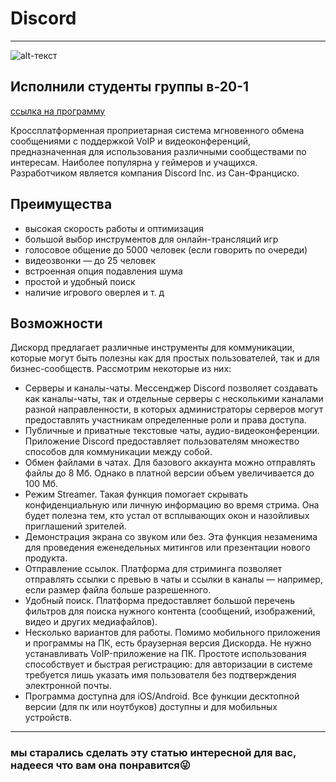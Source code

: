# Discord
***
![alt-текст](https://pletaura.com/wp-content/uploads/2020/07/featured.png "Текст заголовка логотипа 1")

## Исполнили студенты группы в-20-1
[ссылка на программу](https://discord.com/download)


Кроссплатформенная проприетарная система мгновенного обмена сообщениями с поддержкой VoIP и видеоконференций, предназначенная для использования различными сообществами по интересам. Наиболее популярна у геймеров и учащихся. Разработчиком является компания Discord Inc. из Сан-Франциско.

## Преимущества

- высокая скорость работы и оптимизация
- большой выбор инструментов для онлайн-трансляций игр
- голосовое общение до 5000 человек (если говорить по очереди)
- видеозвонки — до 25 человек
- встроенная опция подавления шума
- простой и удобный поиск
- наличие игрового оверлея и т. д

## Возможности

Дискорд предлагает различные инструменты для коммуникации, которые могут быть полезны как для простых пользователей, так и для бизнес-сообществ. Рассмотрим некоторые из них:
- Серверы и каналы-чаты. Мессенджер Discord позволяет создавать как каналы-чаты, так и отдельные серверы с несколькими каналами разной направленности, в которых администраторы серверов могут предоставлять участникам определенные роли и права доступа.
- Публичные и приватные текстовые чаты, аудио-видеоконференции. Приложение Discord предоставляет пользователям множество способов для коммуникации между собой.
- Обмен файлами в чатах. Для базового аккаунта можно отправлять файлы до 8 Мб. Однако в платной версии объем увеличивается до 100 Мб. 
- Режим Streamer. Такая функция помогает скрывать конфиденциальную или личную информацию во время стрима. Она будет полезна тем, кто устал от всплывающих окон и назойливых приглашений зрителей. 
- Демонстрация экрана со звуком или без. Эта функция незаменима для проведения еженедельных митингов или презентации нового продукта. 
- Отправление ссылок. Платформа для стриминга позволяет отправлять ссылки с превью в чаты и ссылки в каналы — например, если размер файла больше разрешенного.
- Удобный поиск. Платформа предоставляет большой перечень фильтров для поиска нужного контента (сообщений, изображений, видео и других медиафайлов). 
- Несколько вариантов для работы. Помимо мобильного приложения и программы на ПК, есть браузерная версия Дискорда. Не нужно устанавливать VoIP-приложение на ПК. Простоте использования способствует и быстрая регистрацию: для авторизации в системе требуется лишь указать имя пользователя без подтверждения электронной почты. 
- Программа доступна для iOS/Android. Все функции десктопной версии (для пк или ноутбуков) доступны и для мобильных устройств.
***
### мы старались сделать эту статью интересной для вас, надееся что вам она понравится😜
